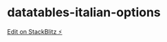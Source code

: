 # datatables-italian-options

[Edit on StackBlitz ⚡️](https://stackblitz.com/edit/datatables-italian-options)
